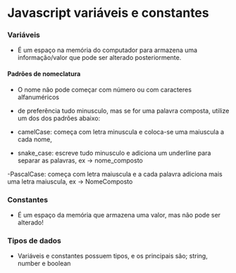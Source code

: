 # Javascript variáveis e constantes 

### Variáveis
- É um espaço na memória do computador para armazena uma informação/valor que pode ser alterado posteriormente.


#### Padrões de nomeclatura 

- O nome não pode começar com número ou com caracteres alfanuméricos

- de preferência tudo  minusculo, mas se for uma palavra composta, utilize um dos dos padrões abaixo:

- camelCase: começa com letra minuscula e coloca-se uma maiuscula a cada nome,

- snake_case: escreve tudo minusculo e adiciona um underline para separar as palavras, ex -> nome_composto

-PascalCase: começa com letra maiuscula e a cada palavra adiciona mais uma letra maiuscula, ex -> NomeComposto

### Constantes

- É um espaço da memória que armazena uma valor, mas não pode ser alterado!

### Tipos de dados

- Variáveis e constantes possuem tipos, e os principais são; string, number e boolean

